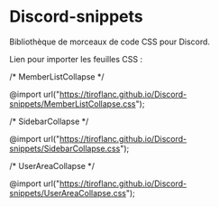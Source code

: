 # Discord-snippets
Bibliothèque de morceaux de code CSS pour Discord.

Lien pour importer les feuilles CSS :

/* MemberListCollapse */

@import url("https://tiroflanc.github.io/Discord-snippets/MemberListCollapse.css");

/* SidebarCollapse */

@import url("https://tiroflanc.github.io/Discord-snippets/SidebarCollapse.css");

/* UserAreaCollapse */

@import url("https://tiroflanc.github.io/Discord-snippets/UserAreaCollapse.css");
